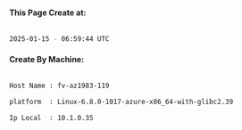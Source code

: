 
   
#### This Page Create at:

```bash

2025-01-15 - 06:59:44 UTC

```

#### Create By Machine:

```bash

Host Name : fv-az1983-119

platform  : Linux-6.8.0-1017-azure-x86_64-with-glibc2.39

Ip Local  : 10.1.0.35

```

